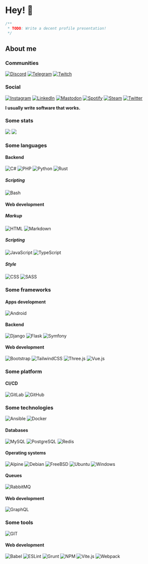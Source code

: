 # Hey! 👋

```typescript
/**
 * TODO: Write a decent profile presentation!
 */
```

<!-- https://shields.io/ -->
<!-- https://simpleicons.org/ -->

## About me

### Communities

[![Discord](https://img.shields.io/static/v1?color=5865F2&label=&logo=discord&logoColor=white&message=Discord&style=flat)](https://discord.gg/5QvHTwzvqW)
[![Telegram](https://img.shields.io/static/v1?color=26A5E4&label=&logo=telegram&logoColor=white&message=Telegram&style=flat)](https://t.me/bylothink)
[![Twitch](https://img.shields.io/static/v1?color=9146FF&label=&logo=twitch&logoColor=white&message=Twitch&style=flat)](https://www.twitch.tv/bylothink)

### Social

[![Instagram](https://img.shields.io/static/v1?color=E4405F&label=&logo=instagram&logoColor=white&message=Instagram&style=flat)](https://www.instagram.com/i.byloth/)
[![LinkedIn](https://img.shields.io/static/v1?color=0A66C2&label=&logo=linkedin&logoColor=white&message=LinkedIn&style=flat)](https://www.linkedin.com/in/byloth/)
[![Mastodon](https://img.shields.io/static/v1?color=6364FF&label=&logo=mastodon&logoColor=white&message=Mastodon&style=flat)](https://mastodon.uno/@byloth)
[![Spotify](https://img.shields.io/static/v1?color=1DB954&label=&logo=spotify&logoColor=white&message=Spotify&style=flat)](https://open.spotify.com/user/21q4g5zjmgfv5qctquiqawkgq)
[![Steam](https://img.shields.io/static/v1?color=000000&label=&logo=steam&logoColor=white&message=Steam&style=flat)](https://steamcommunity.com/id/byloth/)
[![Twitter](https://img.shields.io/static/v1?color=1DA1F2&label=&logo=twitter&logoColor=white&message=Twitter&style=flat)](https://twitter.com/iByloth)

**I usually write software that works.**

### Some stats

<img src="https://github-readme-stats.vercel.app/api?username=Byloth&count_private=true&show_icons=true" />
<img src="https://github-readme-stats.vercel.app/api/top-langs/?username=Byloth&hide=html&langs_count=10&layout=compact" />

### Some languages

#### Backend

<img src="https://img.shields.io/static/v1?color=239120&label=&logo=csharp&logoColor=white&message=C%23&style=flat"
     alt="C#"
     title="C#" />
<img src="https://img.shields.io/static/v1?color=777BB4&label=&logo=php&logoColor=white&message=PHP&style=flat"
     alt="PHP"
     title="PHP" />
<img src="https://img.shields.io/static/v1?color=3776AB&label=&logo=python&logoColor=white&message=Python&style=flat"
     alt="Python"
     title="Python" />
<img src="https://img.shields.io/static/v1?color=000000&label=&logo=rust&logoColor=white&message=Rust&style=flat"
     alt="Rust"
     title="Rust" />

##### Scripting

<img src="https://img.shields.io/static/v1?color=4EAA25&label=&logo=gnubash&logoColor=white&message=Bash&style=flat"
     alt="Bash"
     title="Bash" />

#### Web development

##### Markup

<img src="https://img.shields.io/static/v1?color=E34F26&label=&logo=html5&logoColor=white&message=HTML&style=flat"
     alt="HTML"
     title="HTML" />
<img src="https://img.shields.io/static/v1?color=000000&label=&logo=markdown&logoColor=white&message=Markdown&style=flat"
     alt="Markdown"
     title="Markdown" />

##### Scripting

<img src="https://img.shields.io/static/v1?color=F7DF1E&label=&logo=javascript&logoColor=black&message=JavaScript&style=flat"
     alt="JavaScript"
     title="JavaScript" />
<img src="https://img.shields.io/static/v1?color=3178C6&label=&logo=typescript&logoColor=white&message=TypeScript&style=flat"
     alt="TypeScript"
     title="TypeScript" />

##### Style

<img src="https://img.shields.io/static/v1?color=1572B6&label=&logo=css3&logoColor=white&message=CSS&style=flat"
     alt="CSS"
     title="CSS" />
<img src="https://img.shields.io/static/v1?color=CC6699&label=&logo=sass&logoColor=white&message=SASS&style=flat"
     alt="SASS"
     title="SASS" />

### Some frameworks

#### Apps development

<img src="https://img.shields.io/static/v1?color=3DDC84&label=&logo=android&logoColor=white&message=Android&style=flat"
     alt="Android"
     title="Android" />

#### Backend

<img src="https://img.shields.io/static/v1?color=092E20&label=&logo=django&logoColor=white&message=Django&style=flat"
     alt="Django"
     title="Django" />
<img src="https://img.shields.io/static/v1?color=000000&label=&logo=flask&logoColor=white&message=Flask&style=flat"
     alt="Flask"
     title="Flask" />
<img src="https://img.shields.io/static/v1?color=000000&label=&logo=symfony&logoColor=white&message=Symfony&style=flat"
     alt="Symfony"
     title="Symfony" />

#### Web development

<img src="https://img.shields.io/static/v1?color=7952B3&label=&logo=bootstrap&logoColor=white&message=Bootstrap&style=flat"
     alt="Bootstrap"
     title="Bootstrap" />
<img src="https://img.shields.io/static/v1?color=06B6D4&label=&logo=tailwindcss&logoColor=white&message=TailwindCSS&style=flat"
     alt="TailwindCSS"
     title="TailwindCSS" />
<img src="https://img.shields.io/static/v1?color=000000&label=&logo=three.js&logoColor=white&message=Three.js&style=flat"
     alt="Three.js"
     title="Three.js" />
<img src="https://img.shields.io/static/v1?color=4FC08D&label=&logo=vue.js&logoColor=white&message=Vue.js&style=flat"
     alt="Vue.js"
     title="Vue.js" />

### Some platform


#### CI/CD

<img src="https://img.shields.io/static/v1?color=FC6D26&label=&logo=gitlab&logoColor=white&message=GitLab&style=flat"
     alt="GitLab"
     title="GitLab" />
<img src="https://img.shields.io/static/v1?color=181717&label=&logo=github&logoColor=white&message=GitHub&style=flat"
     alt="GitHub"
     title="GitHub" />

### Some technologies

<img src="https://img.shields.io/static/v1?color=EE0000&label=&logo=ansible&logoColor=white&message=Ansible&style=flat"
     alt="Ansible"
     title="Ansible" />
<img src="https://img.shields.io/static/v1?color=2496ED&label=&logo=docker&logoColor=white&message=Docker&style=flat"
     alt="Docker"
     title="Docker" />

#### Databases

<img src="https://img.shields.io/static/v1?color=4479A1&label=&logo=mysql&logoColor=white&message=MySQL&style=flat"
     alt="MySQL"
     title="MySQL" />
<img src="https://img.shields.io/static/v1?color=4169E1&label=&logo=postgresql&logoColor=white&message=PostgreSQL&style=flat"
     alt="PostgreSQL"
     title="PostgreSQL" />
<img src="https://img.shields.io/static/v1?color=DC382D&label=&logo=redis&logoColor=white&message=Redis&style=flat"
     alt="Redis"
     title="Redis" />

#### Operating systems

<img src="https://img.shields.io/static/v1?color=0D597F&label=&logo=alpinelinux&logoColor=white&message=Alpine&style=flat"
     alt="Alpine"
     title="Alpine" />
<img src="https://img.shields.io/static/v1?color=A81D33&label=&logo=debian&logoColor=white&message=Debian&style=flat"
     alt="Debian"
     title="Debian" />
<img src="https://img.shields.io/static/v1?color=AB2B28&label=&logo=freebsd&logoColor=white&message=FreeBSD&style=flat"
     alt="FreeBSD"
     title="FreeBSD" />
<img src="https://img.shields.io/static/v1?color=E95420&label=&logo=ubuntu&logoColor=white&message=Ubuntu&style=flat"
     alt="Ubuntu"
     title="Ubuntu" />
<img src="https://img.shields.io/static/v1?color=0078D6&label=&logo=windows&logoColor=white&message=Windows&style=flat"
     alt="Windows"
     title="Windows" />

#### Queues

<img src="https://img.shields.io/static/v1?color=FF6600&label=&logo=rabbitmq&logoColor=white&message=RabbitMQ&style=flat"
     alt="RabbitMQ"
     title="RabbitMQ" />

#### Web development

<img src="https://img.shields.io/static/v1?color=E10098&label=&logo=graphql&logoColor=white&message=GraphQL&style=flat"
     alt="GraphQL"
     title="GraphQL" />

### Some tools

<img src="https://img.shields.io/static/v1?color=F05032&label=&logo=git&logoColor=white&message=GIT&style=flat"
     alt="GIT"
     title="GIT" />

#### Web development

<img src="https://img.shields.io/static/v1?color=F9DC3E&label=&logo=babel&logoColor=black&message=Babel&style=flat"
     alt="Babel"
     title="Babel" />
<img src="https://img.shields.io/static/v1?color=4B32C3&label=&logo=eslint&logoColor=white&message=ESLint&style=flat"
     alt="ESLint"
     title="ESLint" />
<img src="https://img.shields.io/static/v1?color=FAA918&label=&logo=grunt&logoColor=white&message=Grunt&style=flat"
     alt="Grunt"
     title="Grunt" />
<img src="https://img.shields.io/static/v1?color=CB3837&label=&logo=npm&logoColor=white&message=NPM&style=flat"
     alt="NPM"
     title="NPM" />
<img src="https://img.shields.io/static/v1?color=646CFF&label=&logo=vite&logoColor=white&message=Vite.js&style=flat"
     alt="Vite.js"
     title="Vite.js" />
<img src="https://img.shields.io/static/v1?color=8DD6F9&label=&logo=webpack&logoColor=black&message=Webpack&style=flat"
     alt="Webpack"
     title="Webpack" />

<!--
**Byloth/byloth** is a ✨ _special_ ✨ repository because its `README.md` (this file) appears on your GitHub profile.

Here are some ideas to get you started:

- 🔭 I’m currently working on ...
- 🌱 I’m currently learning ...
- 👯 I’m looking to collaborate on ...
- 🤔 I’m looking for help with ...
- 💬 Ask me about ...
- 📫 How to reach me: ...
- 😄 Pronouns: ...
- ⚡ Fun fact: ...
-->
